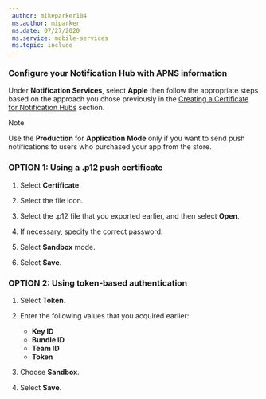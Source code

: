 ```yaml
---
 author: mikeparker104
 ms.author: miparker
 ms.date: 07/27/2020
 ms.service: mobile-services
 ms.topic: include
---
```


### Configure your Notification Hub with APNS information

Under **Notification Services**, select **Apple** then follow the appropriate steps based on the approach you chose previously in the [Creating a Certificate for Notification Hubs](#creating-a-certificate-for-notification-hubs) section.  

> [!NOTE]
> Use the **Production** for **Application Mode** only if you want to send push notifications to users who purchased your app from the store.

### OPTION 1: Using a .p12 push certificate

1. Select **Certificate**.

1. Select the file icon.

1. Select the .p12 file that you exported earlier, and then select **Open**.

1. If necessary, specify the correct password.

1. Select **Sandbox** mode.

1. Select **Save**.

### OPTION 2: Using token-based authentication

1. Select **Token**.
1. Enter the following values that you acquired earlier:

    - **Key ID**
    - **Bundle ID**
    - **Team ID**
    - **Token**

1. Choose **Sandbox**.
1. Select **Save**.
